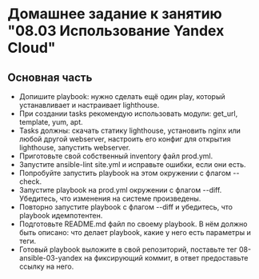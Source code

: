 # Домашнее задание к занятию "08.03 Использование Yandex Cloud"

## Основная часть

- Допишите playbook: нужно сделать ещё один play, который устанавливает и настраивает lighthouse.
- При создании tasks рекомендую использовать модули: get_url, template, yum, apt.
- Tasks должны: скачать статику lighthouse, установить nginx или любой другой webserver, настроить его конфиг для открытия lighthouse, запустить webserver.
- Приготовьте свой собственный inventory файл prod.yml.
- Запустите ansible-lint site.yml и исправьте ошибки, если они есть.
- Попробуйте запустить playbook на этом окружении с флагом --check.
- Запустите playbook на prod.yml окружении с флагом --diff. Убедитесь, что изменения на системе произведены.
- Повторно запустите playbook с флагом --diff и убедитесь, что playbook идемпотентен.
- Подготовьте README.md файл по своему playbook. В нём должно быть описано: что делает playbook, какие у него есть параметры и теги.
- Готовый playbook выложите в свой репозиторий, поставьте тег 08-ansible-03-yandex на фиксирующий коммит, в ответ предоставьте ссылку на него.
